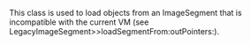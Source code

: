 This class is used to load objects from an ImageSegment that is incompatible with the current VM (see LegacyImageSegment>>loadSegmentFrom:outPointers:).